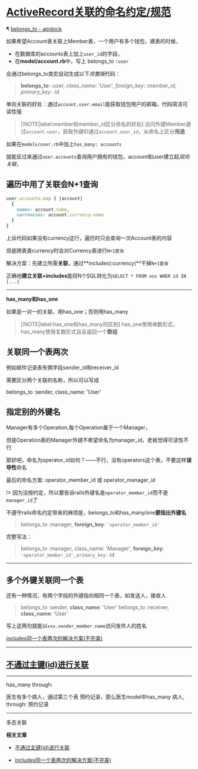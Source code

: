 # [ActiveRecord关联的命名约定/规范](/2019/11_2/active_record_association.md)

¶ [belongs_to - apidock](https://apidock.com/rails/ActiveRecord/Associations/ClassMethods/belongs_to)

如果希望Account表关联上Member表，一个用户有多个钱包，建表的时候，

- 在数据库的accounts表上加上`user_id`的字段，
- 在**model/account.rb**中，写上 belongs_to `:user`

会通过belongs_to类宏自动生成以下<var class="mark">完整版</var>代码：

> **belongs_to**: :user, <var class="mark">class_name</var>: 'User', <var class="mark">foreign_key</var>: :member_id, <var class="mark">primary_key</var>: :id

单向关联的好处：通过`account.user.email`能获取钱包用户的邮箱，代码简洁可读性强

> [!NOTE|label:member和member_id区分命名的好处]
> 访问外键Member通过`account.user`，获取外键ID通过`account.user_id`，从命名上区分**用途**

如果在`models/user.rb`中加上`has_many: accounts`

就能反过来通过`user.accounts`查询用户拥有的钱包，account和user建立起<var class="mark">双向关联</var>，

## 遍历中用了关联会N+1查询

```ruby
user.accounts.map { |account|
  {
    names: account.name,
    currencies: account.currency.name
  }
}
```

上诉代码如果没有currency这行，遍历时只会查询一次Account表的内容

但是跨表查currency时会对Currency表进行`N+1查询`

解决方案：先建立所需**关联**，通过**includes(:currency)**干掉`N+1查询`

正确地**建立关联+includes**能将N个SQL转化为`SELECT * FROM xxx WHER id IN [...]`

---

<i class="fa fa-hashtag"></i>
**has_many和has_one**

如果是一对一的关联，用has_one；否则用has_many

> [!NOTE|label:has_one和has_many的区别]
> has_one使用单数形式，has_many使用复数形式且会返回一个**数组**

## 关联同一个表两次

例如邮件记录表有俩字段sender_id和receiver_id

需要区分两个关联的名称，所以可以写成

belongs_to :sender, class_name: 'User'

## 指定别的外键名

Manager有多个Operation,每个Operation属于一个Manager，

但是Operation表的Manager外键不希望命名为manager_id，老板觉得可读性不行

那好吧，命名为operator_id如何？——不行，没有operators这个表，不要这样**误导性**命名

最后的命名方案: operator_member_id 或 operator_manager_id

!> 因为没按约定，所以要告诉rails外键名是`operator_member_id`而不是`manager_id`了

不遵守rails命名约定带来的麻烦是，belongs_to和has_many/one**要指出外键名**

> belongs_to :manager, **foreign_key**: `'operator_member_id'`

完整写法：

> belongs_to :manager, class_name: 'Manager', **foreign_key**: `'operator_member_id'`, `primary_key`: :id

---

## 多个外键关联同一个表

还有一种情况，有两个字段的外键指向相同一个表，如发送人，接收人

> belongs_to :sender, **class_name**: 'User'
> belongs_to :receiver, **class_name**: 'User'

写上这两句就能以`xxx.sender_member.name`访问发件人的姓名

[includes同一个表两次的解决方案(不完美)](/2019/12_2/includes_same_table_twice.md)

---

## [不通过主键(id)进行关联](/2019/12_2/association_without_primary_key.md)

---

<i class="fa fa-hashtag"></i>
has_many through:

医生有多个病人，通过第三个表 预约记录，那么医生model中has_many 病人, through: 预约记录

---

<i class="fa fa-hashtag"></i>
多态关联

**相关文章**

- [不通过主键(id)进行关联](/2019/12_2/association_without_primary_key.md)

- [includes同一个表两次的解决方案(不完美)](/2019/12_2/includes_same_table_twice.md)
